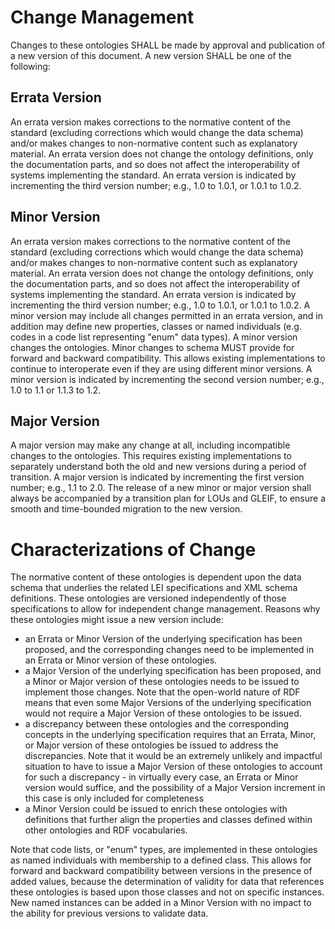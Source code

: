 # Change Management

Changes to these ontologies SHALL be made by approval and publication of a new version of this document.  A new version SHALL be one of the following:

## Errata Version

An errata version makes corrections to the normative content of the standard (excluding corrections which would change the data schema) and/or makes changes to non-normative content such as explanatory material. An errata version does not change the ontology definitions, only the documentation parts, and so does not affect the interoperability of systems implementing the standard. An errata version is indicated by incrementing the third version number; e.g., 1.0 to 1.0.1, or 1.0.1 to 1.0.2.

## Minor Version

An errata version makes corrections to the normative content of the standard (excluding corrections which would change the data schema) and/or makes changes to non-normative content such as explanatory material. An errata version does not change the ontology definitions, only the documentation parts, and so does not affect the interoperability of systems implementing the standard. An errata version is indicated by incrementing the third version number; e.g., 1.0 to 1.0.1, or 1.0.1 to 1.0.2.
A minor version may include all changes permitted in an errata version, and in addition may define new properties, classes or named individuals (e.g. codes in a code list representing "enum" data types).  A minor version changes the ontologies.  Minor changes to schema MUST provide for forward and backward compatibility.  This allows existing implementations to continue to interoperate even if they are using different minor versions.  A minor version is indicated by incrementing the second version number; e.g., 1.0 to 1.1 or 1.1.3 to 1.2.

## Major Version

A major version may make any change at all, including incompatible changes to the ontologies. This requires existing implementations to separately understand both the old and new versions during a period of transition. A major version is indicated by incrementing the first version number; e.g., 1.1 to 2.0. 
The release of a new minor or major version shall always be accompanied by a transition plan for LOUs and GLEIF, to ensure a smooth and time-bounded migration to the new version.

# Characterizations of Change

The normative content of these ontologies is dependent upon the data schema that underlies the related LEI specifications and XML schema definitions.  These ontologies are versioned independently of those specifications to allow for independent change management.  Reasons why these ontologies might issue a new version include:
- an Errata or Minor Version of the underlying specification has been proposed, and the corresponding changes need to be implemented in an Errata or Minor version of these ontologies.
- a Major Version of the underlying specification has been proposed, and a Minor or Major version of these ontologies needs to be issued to implement those changes.  Note that the open-world nature of RDF means that even some Major Versions of the underlying specification would not require a Major Version of these ontologies to be issued.
- a discrepancy between these ontologies and the corresponding concepts in the underlying specification requires that an Errata, Minor, or Major version of these ontologies be issued to address the discrepancies.  Note that it would be an extremely unlikely and impactful situation to have to issue a Major Version of these ontologies to account for such a discrepancy - in virtually every case, an Errata or Minor version would suffice, and the possibility of a Major Version increment in this case is only included for completeness
- a Minor Version could be issued to enrich these ontologies with definitions that further align the properties and classes defined within other ontologies and RDF vocabularies.

Note that code lists, or "enum" types, are implemented in these ontologies as named individuals with membership to a defined class.  This allows for forward and backward compatibility between versions in the presence of added values, because the determination of validity for data that references these ontologies is based upon those classes and not on specific instances.  New named instances can be added in a Minor Version with no impact to the ability for previous versions to validate data. 

